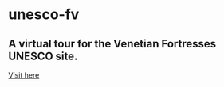 # unesco-fv

## A virtual tour for the Venetian Fortresses UNESCO site.


[Visit here](https://unescio-fv.ithacaweb.org)
